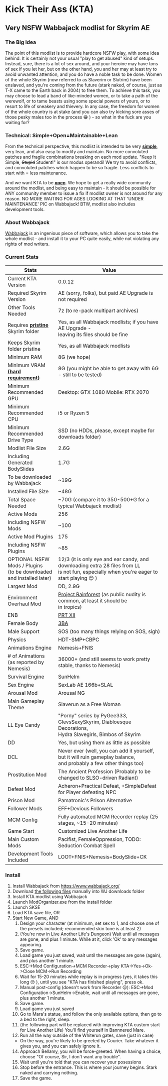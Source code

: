 # Kick Their Ass (KTA) 
## Very NSFW Wabbajack modlist for Skyrim AE

### The Big Idea
The point of this modlist is to provide hardcore NSFW play, with some idea behind. It is certainly not your usual "play to get abused" kind of setups. Instead, sure, there is a lot of sex around, and your heroine may have tons of sex if you let her, but on the other hand, you and her may at least try to avoid unwanted attention, and you do have a noble task to be done. Women of the whole Skyrim (now referred to as Slaverim or Slutrim) have been enslaved, and you're coming from the future (stark naked, of course, just as T-X came to the Earth back in 2004) to free them. To achieve this task, you may choose to lead a band of like-minded women, or to take a path of the werewolf, or to tame beasts using some special powers of yours, or to resort to life of sneakery and thievery. In any case, the freedom for women of the whole country is at stake (and you can also try kicking sore asses of those pesky males too in the process :grin: ) - so what in the fuck are you waiting for? 

### Technical: Simple+Open=Maintainable+Lean
From the technical perspective, this modlist is intended to be very <ins>**simple**</ins>, very lean, and also easy to modify and maintain. No more convoluted patches and fragile combinations breaking on each mod update. "Keep It Simple, ~~Stupid~~ Student!" is our modus operandi! We try to avoid conflicts, and convoluted patches which happen to be so fragile. Less conflicts to start with = less maintenance. 

And we want KTA to be <ins>**open**</ins>. We hope to get a really wide community around the modlist, and being easy to maintain - it should be possible for ANY community member to issue a fix if modlist owner is not around for any reason. NO MORE WAITING FOR AGES LOOKING AT THAT 'UNDER MAINTENANCE' PIC on Wabbajack! BTW, modlist also includes development tools. 

### About Wabbajack
[Wabbajack](https://www.wabbajack.org/) is an ingenious piece of software, which allows you to take the whole modlist - and install it to your PC quite easily, while not violating any rights of mod writers. 

### Current Stats
| Stats | Value |
|-----|-----|
| Current KTA Version | 0.0.12 |
| Required Skyrim Version | AE (sorry, folks), but paid AE Upgrade is not required |
| Other Tools Needed | 7z (to re-pack multipart archives) |
| Requires <ins>**pristine**</ins> Skyrim folder | Yes, as all Wabbajack modlists; if you have AE Upgrade - <br> leaving its files should be fine |
| Keeps Skyrim folder pristine | Yes, as all Wabbajack modlists |
| Minimum RAM | 8G (we hope)  |
| Minimum VRAM <ins>**(hard requirement)**</ins> | 8G (you might be able to get away with 6G - still to be tested) |
| Minimum Recommended GPU | Desktop: GTX 1080 Mobile: RTX 2070 |
| Minimum Recommended CPU | i5 or Ryzen 5 |
| Minimum Recommended Drive Type | SSD (no HDDs, please, except maybe for downloads folder) |
| Modlist File Size | 2.6G |
| Including Generated BodySlides | 1.7G |
| To be downloaded by Wabbajack | ~19G |
| Installed File Size | ~48G |
| Total Space Needed | ~70G (compare it to 350-500+G for a typical Wabbajack modlist) |
| Active Mods | 256 |
| Including NSFW Mods | ~100 |
| Active Mod Plugins | 175 |
| Including NSFW Plugins | ~85 |
| OPTIONAL NSFW Mods / Plugins <br> (to be downloaded and installed later) | 12/3 (it is only eye and ear candy, and downloading extra 28 files from LL <br> is not fun, especially when you're eager to start playing :blush: )|
| Largest Mod | DD, 2.9G | 
| Environment Overhaul Mod | [Project Rainforest](https://www.nexusmods.com/skyrimspecialedition/mods/20636) (as public nudity is common, at least it should be <br> in tropics) | 
| ENB | [PRT XII](https://www.nexusmods.com/skyrimspecialedition/mods/4743/?tab=files) |
| Female Body | [3BA](https://www.nexusmods.com/skyrimspecialedition/mods/30174) |
| Male Support | SOS (too many things relying on SOS, sigh) |
| Physics | HDT-SMP+CBPC |
| Animations Engine | Nemesis+FNIS |
| # of Animations (as reported by Nemesis) | 36000+ (and still seems to work pretty stable, thanks to Nemesis) |
| Survival Engine | SunHelm |
| Sex Engine | SexLab AE 166b+SLAL |
| Arousal Mod | Arousal NG |
| Main Gameplay Theme | Slaverun as a Free Woman |
| LL Eye Candy | "Porny" series by PyGee333, GlevsSexySkyrim, Diabloesque Decorations, <br> Hydra Slavegirls, Bimbos of Skyrim |
| DD | Yes, but using them as little as possible |
| DCL | Never ever (well, you can add it yourself, but it will ruin gameplay balance, <br> and probably a few other things too) | 
| Prostitution Mod | The Ancient Profession (Probably to be changed to SLSO-driven Radiant) |
| Defeat Mod | Acheron+Practical Defeat, +SimpleDefeat for Player defeating NPC |
| Prison Mod | Pamatronic's Prison Alternative |
| Follower Mods | EFF+Devious Followers |
| MCM Config | Fully automated MCM Recorder replay (25 stages, ~15-20 minutes) |
| Game Start | Customized Live Another Life | 
| Main Custom Mods | Pacifist, FemaleOppression, TODO: Seduction Combat Spell | 
| Development Tools Included | LOOT+FNIS+Nemesis+BodySlide+CK |

### Install
1. Install Wabbajack from https://www.wabbajack.org/
2. Download [the following files](https://github.com/KTAGirl/KTA/blob/main/manualdl.md) manually into WJ downloads folder
3. Install KTA modlist using Wabbajack
4. Launch ModOrganizer.exe from the install folder
5. Launch SKSE
6. Load KTA save file, OR
7. Start New Game, AND
   1. Design your character (at minimum, set sex to 1, and choose one of the presets included; recommended skin tone is at least 2)
   2. (You're now in Live Another Life's Dungeon) Wait until all messages are gone, and plus 1 minute. While at it, click 'Ok' to any messages appearing.
   3. Save game.
   4. Load game you just saved, wait until the messages are gone (again), and plus another 1 minute.
   5. ESC->Mod Configuration->MCM Recorder->play KTA->Yes->Ok->Close MCM->Run Recording
   6. Wait for 15-20 minutes while replay is in progress (yes, it takes this long 😒 ), until you see "KTA has finished playing", press ok.
   7. Manual post-config (doesn't work from Recorder 😒): ESC->Mod Configuration->SunHelm->Enable, wait until all messages are gone, plus another 1 minute.
   8. Save game.
   9. Load game you just saved
   10. Go to Mara's statue, and follow the only available options, then go to a bed to the right, sleep.
   11. (the following part will be replaced with improving KTA custom start for Live Another Life) You'll find yourself in Bannnered Mare.
   12. Run all the way outside of the Whiterun gates, save (just in case)
      - On the way, you're likely to be greeted by Courier. Take whatever it gives you, and you can safely ignore it. 
   14. Approach Bellamy, you will be force-greeted. When having a choice, choose "Of course, Sir, I don't want any trouble".
   15. Wait until you're told that you can recover your posessions
   16. Stop before the entrance. This is where your journey begins. Stark naked and carrying nothing.
   17. Save the game.
